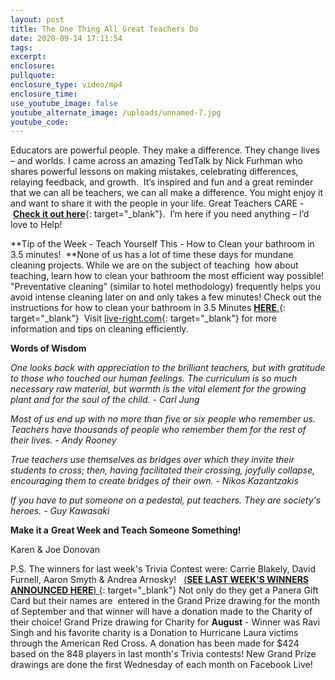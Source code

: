 ```yaml
---
layout: post
title: The One Thing All Great Teachers Do
date: 2020-09-14 17:11:54
tags:
excerpt:
enclosure:
pullquote:
enclosure_type: video/mp4
enclosure_time:
use_youtube_image: false
youtube_alternate_image: /uploads/unnamed-7.jpg
youtube_code:
---
```


Educators are powerful people. They make a difference. They change lives – and worlds. I came across an amazing TedTalk by Nick Furhman who shares powerful lessons on making mistakes, celebrating differences, relaying feedback, and growth.&nbsp; It’s inspired and fun and a great reminder that we can all be teachers, we can all make a difference. You might enjoy it and want to share it with the people in your life. Great Teachers CARE -&nbsp;[**Check it out here**](https://t.e2ma.net/click/byc37b/zwff20l/zwv76d){: target="_blank"}. &nbsp;I’m here if you need anything – I’d love to Help\!&nbsp;

**Tip of the Week - Teach Yourself This - How to Clean your bathroom in 3.5 minutes\! &nbsp;**None of us has a lot of time these days for mundane cleaning projects. While we are on the subject of teaching&nbsp; how about teaching, learn how to clean your bathroom the most efficient way possible\! "Preventative cleaning" (similar to hotel methodology) frequently helps you avoid intense cleaning later on and only takes a few minutes\! Check out the instructions for how to clean your bathroom in 3.5 Minutes&nbsp;[**HERE**.](https://t.e2ma.net/click/byc37b/zwff20l/fpw76d){: target="_blank"}&nbsp; Visit&nbsp;[live-right.com](http://live-right.com/){: target="_blank"}&nbsp;for more information and tips on cleaning efficiently.

**Words of Wisdom**

*One looks back with appreciation to the brilliant teachers, but with gratitude to those who touched our human feelings. The curriculum is so much necessary raw material, but warmth is the vital element for the growing plant and for the soul of the child. - Carl Jung*

*Most of us end up with no more than five or six people who remember us. Teachers have thousands of people who remember them for the rest of their lives. - Andy Rooney*

*True teachers use themselves as bridges over which they invite their students to cross; then, having facilitated their crossing, joyfully collapse, encouraging them to create bridges of their own. - Nikos Kazantzakis*

*If you have to put someone on a pedestal, put teachers. They are society's heroes. - Guy Kawasaki*

**Make it a**&nbsp;**Great Week and Teach Someone Something\!**

Karen & Joe Donovan

P.S. The winners for last week's Trivia Contest were: Carrie Blakely, David Furnell, Aaron Smyth & Andrea Arnosky\! &nbsp;&nbsp;[(**SEE LAST WEEK'S WINNERS ANNOUNCED HERE**)&nbsp;](https://t.e2ma.net/click/byc37b/zwff20l/vhx76d){: target="_blank"}&nbsp;Not only do they get a Panera Gift Card but their names are&nbsp; entered in the Grand Prize drawing for the month of September and that winner will have a donation made to the Charity of their choice\! Grand Prize drawing for Charity for&nbsp;**August**&nbsp;- Winner was Ravi Singh and his favorite charity is a Donation to Hurricane Laura victims through the American Red Cross. A donation has been made for $424&nbsp; based on the 848 players in last month's Trivia contests\! New Grand Prize drawings are done the first Wednesday of each month on Facebook Live\!&nbsp;